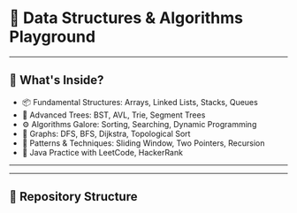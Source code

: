 # 🧠 Data Structures & Algorithms Playground

---

## 🚀 What's Inside?
- 📦 Fundamental Structures: Arrays, Linked Lists, Stacks, Queues
- 🌳 Advanced Trees: BST, AVL, Trie, Segment Trees
- ⚙️ Algorithms Galore: Sorting, Searching, Dynamic Programming
- 📌 Graphs: DFS, BFS, Dijkstra, Topological Sort
- 🧩 Patterns & Techniques: Sliding Window, Two Pointers, Recursion
- 📘 Java Practice with LeetCode, HackerRank

---


---

## 🧭 Repository Structure
